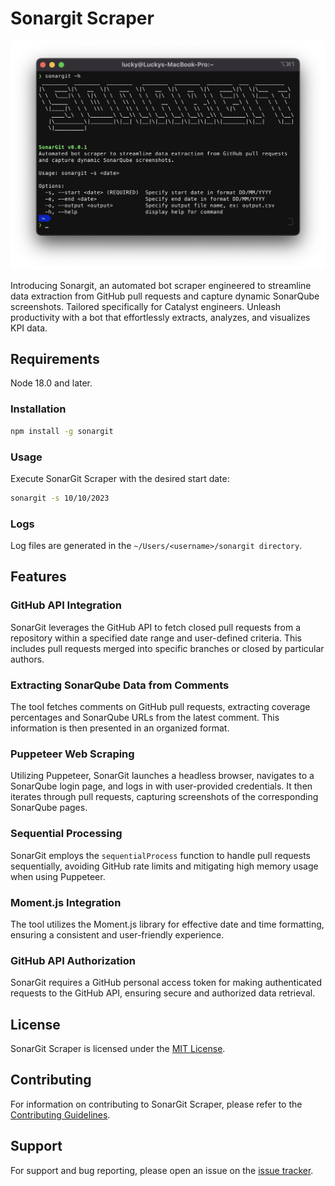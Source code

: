 # Sonargit Scraper

![SonarGit Scraper](src/images/banner.png)

Introducing Sonargit, an automated bot scraper engineered to streamline data extraction from GitHub pull requests and capture dynamic SonarQube screenshots. Tailored specifically for Catalyst engineers. Unleash productivity with a bot that effortlessly extracts, analyzes, and visualizes KPI data.

## Requirements

Node 18.0 and later.

### Installation

```bash
npm install -g sonargit
```

### Usage

Execute SonarGit Scraper with the desired start date:

```bash
sonargit -s 10/10/2023
```

### Logs

Log files are generated in the `~/Users/<username>/sonargit directory`.

## Features

### GitHub API Integration

SonarGit leverages the GitHub API to fetch closed pull requests from a repository within a specified date range and user-defined criteria. This includes pull requests merged into specific branches or closed by particular authors.

### Extracting SonarQube Data from Comments

The tool fetches comments on GitHub pull requests, extracting coverage percentages and SonarQube URLs from the latest comment. This information is then presented in an organized format.

### Puppeteer Web Scraping

Utilizing Puppeteer, SonarGit launches a headless browser, navigates to a SonarQube login page, and logs in with user-provided credentials. It then iterates through pull requests, capturing screenshots of the corresponding SonarQube pages.

### Sequential Processing

SonarGit employs the `sequentialProcess` function to handle pull requests sequentially, avoiding GitHub rate limits and mitigating high memory usage when using Puppeteer.

### Moment.js Integration

The tool utilizes the Moment.js library for effective date and time formatting, ensuring a consistent and user-friendly experience.

### GitHub API Authorization

SonarGit requires a GitHub personal access token for making authenticated requests to the GitHub API, ensuring secure and authorized data retrieval.

## License

SonarGit Scraper is licensed under the [MIT License](https://github.com/luckyaxl/sonargit/blob/main/LICENSE).

## Contributing

For information on contributing to SonarGit Scraper, please refer to the [Contributing Guidelines](https://github.com/luckyaxl/sonargit/blob/main/CONTRIBUTING.md).

## Support

For support and bug reporting, please open an issue on the [issue tracker](https://github.com/luckyaxl/sonargit/issues).

